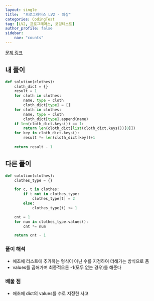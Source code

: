 ```yaml
---
layout: single
title:  "프로그래머스 LV2 - 의상"
categories: CodingTest
tag: [LV2, 프로그래머스, 코딩테스트]
author_profile: false
sidebar: 
    nav: "counts"
---
```


[문제 링크](https://school.programmers.co.kr/learn/courses/30/lessons/42578)

## 내 풀이

```python
def solution(clothes):
    cloth_dict = {}
    result = 1
    for cloth in clothes:
        name, type = cloth
        cloth_dict[type] = []
    for cloth in clothes:
        name, type = cloth
        cloth_dict[type].append(name)
    if len(cloth_dict.keys()) == 1:
        return len(cloth_dict[list(cloth_dict.keys())[0]])
    for key in cloth_dict.keys():
        result *= len(cloth_dict[key])+1
        
    return result - 1
```

## 다른 풀이
```python
def solution(clothes):
    clothes_type = {}

    for c, t in clothes:
        if t not in clothes_type:
            clothes_type[t] = 2
        else:
            clothes_type[t] += 1

    cnt = 1
    for num in clothes_type.values():
        cnt *= num

    return cnt - 1
```

### 풀이 해석
- 애초에 리스트에 추가하는 형식이 아닌
수를 지정하여 더해가는 방식으로 품
- values를 곱해가며 최종적으론 -1(모두 없는 경우)를 해준다

### 배울 점

- 애초에 dict의 values를 수로 지정한 사고